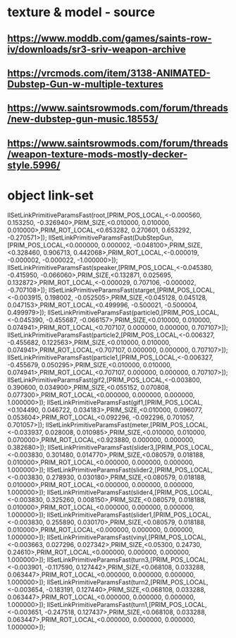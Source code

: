 # texture & model - source

https://www.moddb.com/games/saints-row-iv/downloads/sr3-sriv-weapon-archive
-
https://vrcmods.com/item/3138-ANIMATED-Dubstep-Gun-w-multiple-textures
-
https://www.saintsrowmods.com/forum/threads/new-dubstep-gun-music.18553/
-
https://www.saintsrowmods.com/forum/threads/weapon-texture-mods-mostly-decker-style.5996/
-



# object link-set

llSetLinkPrimitiveParamsFast(root,[PRIM_POS_LOCAL,<-0.000560, 0.153250, -0.326940>,PRIM_SIZE,<0.010000, 0.010000, 0.010000>,PRIM_ROT_LOCAL,<0.653282, 0.270601, 0.653292, -0.270571>]);
llSetLinkPrimitiveParamsFast(DubStepGun,[PRIM_POS_LOCAL,<0.000000, 0.000002, -0.048100>,PRIM_SIZE,<0.328460, 0.906713, 0.442068>,PRIM_ROT_LOCAL,<-0.000019, -0.000002, -0.000022, -1.000000>]);
llSetLinkPrimitiveParamsFast(speaker,[PRIM_POS_LOCAL,<-0.045380, -0.415950, -0.066060>,PRIM_SIZE,<0.132871, 0.025695, 0.132872>,PRIM_ROT_LOCAL,<-0.000029, 0.707106, -0.000002, -0.707108>]);
llSetLinkPrimitiveParamsFast(starget,[PRIM_POS_LOCAL,<-0.003915, 0.198002, -0.052505>,PRIM_SIZE,<0.045128, 0.045128, 0.047153>,PRIM_ROT_LOCAL,<0.499996, -0.500021, -0.500004, 0.499979>]);
llSetLinkPrimitiveParamsFast(particle0,[PRIM_POS_LOCAL,<-0.045390, -0.455687, -0.066157>,PRIM_SIZE,<0.010000, 0.010000, 0.074941>,PRIM_ROT_LOCAL,<0.707107, 0.000000, 0.000000, 0.707107>]);
llSetLinkPrimitiveParamsFast(particle2,[PRIM_POS_LOCAL,<-0.006327, -0.455682, 0.122563>,PRIM_SIZE,<0.010000, 0.010000, 0.074941>,PRIM_ROT_LOCAL,<0.707107, 0.000000, 0.000000, 0.707107>]);
llSetLinkPrimitiveParamsFast(particle1,[PRIM_POS_LOCAL,<-0.006327, -0.455679, 0.050295>,PRIM_SIZE,<0.010000, 0.010000, 0.074941>,PRIM_ROT_LOCAL,<0.707107, 0.000000, 0.000000, 0.707107>]);
llSetLinkPrimitiveParamsFast(gif2,[PRIM_POS_LOCAL,<-0.003800, 0.390600, 0.034900>,PRIM_SIZE,<0.055152, 0.070808, 0.077300>,PRIM_ROT_LOCAL,<0.000000, 0.000000, 0.000000, 1.000000>]);
llSetLinkPrimitiveParamsFast(gif1,[PRIM_POS_LOCAL,<0.104490, 0.046722, 0.034183>,PRIM_SIZE,<0.010000, 0.096077, 0.053604>,PRIM_ROT_LOCAL,<0.092296, -0.092296, 0.701057, 0.701057>]);
llSetLinkPrimitiveParamsFast(meter,[PRIM_POS_LOCAL,<-0.033937, 0.028008, 0.010985>,PRIM_SIZE,<0.010000, 0.010000, 0.070000>,PRIM_ROT_LOCAL,<0.923880, 0.000000, 0.000000, 0.382680>]);
llSetLinkPrimitiveParamsFast(slider3,[PRIM_POS_LOCAL,<-0.003830, 0.301480, 0.014770>,PRIM_SIZE,<0.080579, 0.018188, 0.010000>,PRIM_ROT_LOCAL,<0.000000, 0.000000, 0.000000, 1.000000>]);
llSetLinkPrimitiveParamsFast(slider2,[PRIM_POS_LOCAL,<-0.003830, 0.278930, 0.030180>,PRIM_SIZE,<0.080579, 0.018188, 0.010000>,PRIM_ROT_LOCAL,<0.000000, 0.000000, 0.000000, 1.000000>]);
llSetLinkPrimitiveParamsFast(slider4,[PRIM_POS_LOCAL,<-0.003830, 0.325260, 0.008150>,PRIM_SIZE,<0.080579, 0.018188, 0.010000>,PRIM_ROT_LOCAL,<0.000000, 0.000000, 0.000000, 1.000000>]);
llSetLinkPrimitiveParamsFast(slider1,[PRIM_POS_LOCAL,<-0.003830, 0.255890, 0.030170>,PRIM_SIZE,<0.080579, 0.018188, 0.010000>,PRIM_ROT_LOCAL,<0.000000, 0.000000, 0.000000, 1.000000>]);
llSetLinkPrimitiveParamsFast(vinyl,[PRIM_POS_LOCAL,<-0.003663, 0.027296, 0.027342>,PRIM_SIZE,<0.05300, 0.24730, 0.24610>,PRIM_ROT_LOCAL,<0.000000, 0.000000, 0.000000, 1.000000>]);
llSetLinkPrimitiveParamsFast(turn3,[PRIM_POS_LOCAL,<-0.003901, -0.117590, 0.127442>,PRIM_SIZE,<0.068108, 0.033288, 0.063447>,PRIM_ROT_LOCAL,<0.000000, 0.000000, 0.000000, 1.000000>]);
llSetLinkPrimitiveParamsFast(turn2,[PRIM_POS_LOCAL,<-0.003654, -0.183191, 0.127440>,PRIM_SIZE,<0.068108, 0.033288, 0.063447>,PRIM_ROT_LOCAL,<0.000000, 0.000000, 0.000000, 1.000000>]);
llSetLinkPrimitiveParamsFast(turn1,[PRIM_POS_LOCAL,<-0.003651, -0.247518, 0.127437>,PRIM_SIZE,<0.068108, 0.033288, 0.063447>,PRIM_ROT_LOCAL,<0.000000, 0.000000, 0.000000, 1.000000>]);

